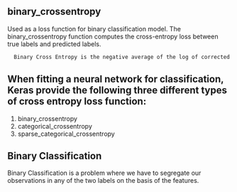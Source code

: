## binary_crossentropy
Used as a loss function for binary classification model. The binary_crossentropy function computes the cross-entropy loss between true labels and predicted labels.
```bash
  Binary Cross Entropy is the negative average of the log of corrected predicted probabilities.
```
## When fitting a neural network for classification, Keras provide the following three different types of cross entropy loss function:
1. binary_crossentropy
2. categorical_crossentropy
3. sparse_categorical_crossentropy
## Binary Classification
Binary Classification is a problem where we have to segregate our observations in any of the two labels on the basis of the features. 
